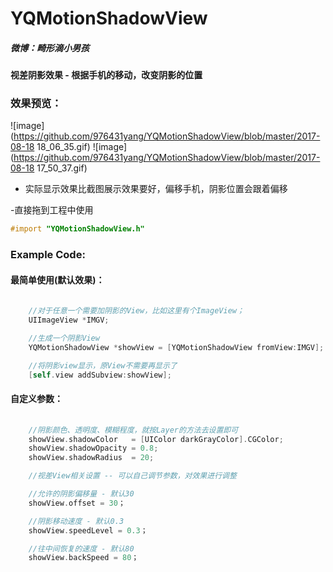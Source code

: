 # YQMotionShadowView

##### 微博：畸形滴小男孩
#### 视差阴影效果 - 根据手机的移动，改变阴影的位置

### 效果预览：</br>
 ![image](https://github.com/976431yang/YQMotionShadowView/blob/master/2017-08-18 18_06_35.gif)
 ![image](https://github.com/976431yang/YQMotionShadowView/blob/master/2017-08-18 17_50_37.gif)
- 实际显示效果比截图展示效果要好，偏移手机，阴影位置会跟着偏移

-直接拖到工程中使用
```objective-c
#import "YQMotionShadowView.h"
```

### Example Code:
#### 最简单使用(默认效果)：
```objective-c
	
	//对于任意一个需要加阴影的View，比如这里有个ImageView；
	UIImageView *IMGV;

	//生成一个阴影View
	YQMotionShadowView *showView = [YQMotionShadowView fromView:IMGV];

	//将阴影view显示，原View不需要再显示了
    [self.view addSubview:showView];

```

#### 自定义参数：
```objective-c
	
	//阴影颜色、透明度、模糊程度，就按Layer的方法去设置即可
    showView.shadowColor   = [UIColor darkGrayColor].CGColor;
    showView.shadowOpacity = 0.8;
    showView.shadowRadius  = 20;

    //视差View相关设置 -- 可以自己调节参数，对效果进行调整

    //允许的阴影偏移量 - 默认30
    showView.offset = 30；

    //阴影移动速度 - 默认0.3
    showView.speedLevel = 0.3；

    //往中间恢复的速度 - 默认80
    showView.backSpeed = 80；

```